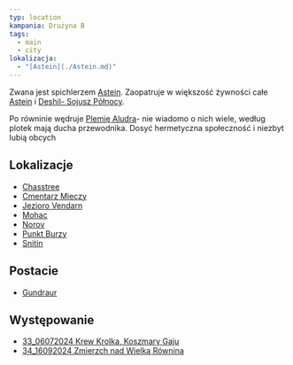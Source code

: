 ```yaml
---
typ: location
kampania: Drużyna B
tags:
  - main
  - city
lokalizacja:
  - "[Astein](./Astein.md)"
---
```

Zwana jest spichlerzem [Astein](./Astein.md). Zaopatruje w większość żywności całe [Astein](./Astein.md) i [Deshil- Sojusz Północy](./Deshil-%20Sojusz%20P%C3%B3%C5%82nocy.md). 

Po równinie wędruje [Plemię Aludra](../organizacje/Plemi%C4%99%20Aludra.md)- nie wiadomo o nich wiele, według plotek mają ducha przewodnika. Dosyć hermetyczna społeczność i niezbyt lubią obcych

## Lokalizacje
- [Chasstree](./Chasstree.md)
- [Cmentarz Mieczy](./Cmentarz%20Mieczy.md)
- [Jezioro Vendarn](./Jezioro%20Vendarn.md)
- [Mohac](./Mohac.md)
- [Norov](./Norov.md)
- [Punkt Burzy](./Punkt%20Burzy.md)
- [Snitin](./Snitin.md)

## Postacie
- [Gundraur](../NPC/Gundraur.md)

## Występowanie
- [33_06072024 Krew Krolka, Koszmary Gaju](../sesje/33_06072024%20Krew%20Krolka,%20Koszmary%20Gaju.md)
- [34_16092024 Zmierzch nad Wielką Równiną](../sesje/34_16092024%20Zmierzch%20nad%20Wielk%C4%85%20R%C3%B3wnin%C4%85.md)
